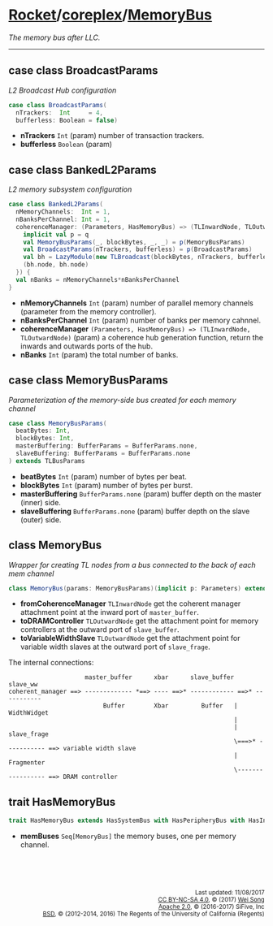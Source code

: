 [Rocket](../Readme.md)/[coreplex](../coreplex.md)/[MemoryBus](https://github.com/freechipsproject/rocket-chip/blob/master/src/main/scala/coreplex/MemoryBus.scala)
========================
*The memory bus after LLC.*

**********************

## case class BroadcastParams
*L2 Broadcast Hub configuration*

~~~scala
case class BroadcastParams(
  nTrackers:  Int     = 4,
  bufferless: Boolean = false)
~~~

+ **nTrackers** `Int` (param) number of transaction trackers.
+ **bufferless** `Boolean` (param)

## case class BankedL2Params
*L2 memory subsystem configuration*

~~~scala
case class BankedL2Params(
  nMemoryChannels:  Int = 1,
  nBanksPerChannel: Int = 1,
  coherenceManager: (Parameters, HasMemoryBus) => (TLInwardNode, TLOutwardNode) = { case (q, _) =>
    implicit val p = q
    val MemoryBusParams(_, blockBytes, _, _) = p(MemoryBusParams)
    val BroadcastParams(nTrackers, bufferless) = p(BroadcastParams)
    val bh = LazyModule(new TLBroadcast(blockBytes, nTrackers, bufferless))
    (bh.node, bh.node)
  }) {
  val nBanks = nMemoryChannels*nBanksPerChannel
}
~~~

+ **nMemoryChannels** `Int` (param) number of parallel memory channels (parameter from the memory controller).
+ **nBanksPerChannel** `Int` (param) number of banks per memory cahnnel.
+ **coherenceManager** `(Parameters, HasMemoryBus) => (TLInwardNode, TLOutwardNode)` (param) a coherence hub generation function, return the inwards and outwards ports of the hub.
+ **nBanks** `Int` (param) the total number of banks.

## case class MemoryBusParams
*Parameterization of the memory-side bus created for each memory channel*

~~~scala
case class MemoryBusParams(
  beatBytes: Int,
  blockBytes: Int,
  masterBuffering: BufferParams = BufferParams.none,
  slaveBuffering: BufferParams = BufferParams.none
) extends TLBusParams
~~~

+ **beatBytes** `Int` (param) number of bytes per beat.
+ **blockBytes** `Int` (param) number of bytes per burst.
+ **masterBuffering** `BufferParams.none` (param) buffer depth on the master (inner) side.
+ **slaveBuffering** `BufferParams.none` (param) buffer depth on the slave (outer) side.

## class MemoryBus
*Wrapper for creating TL nodes from a bus connected to the back of each mem channel*

~~~scala
class MemoryBus(params: MemoryBusParams)(implicit p: Parameters) extends TLBusWrapper(params)(p)
~~~

+ **fromCoherenceManager** `TLInwardNode` get the coherent manager attachment point at the inward port of `master_buffer`.
+ **toDRAMController** `TLOutwardNode` get the attachment point for memory controllers at the outward port of `slave_buffer`.
+ **toVariableWidthSlave** `TLOutwardNode` get the attachment point for variable width slaves at the outward port of `slave_frage`.

The internal connections:
~~~
                     master_buffer      xbar      slave_buffer       slave_ww
coherent_manager ==> ------------- *==> ---- ==>* ------------ ==>* -----------
                          Buffer        Xbar         Buffer   |     WidthWidget
                                                              |
                                                              |      slave_frage
                                                              \===>* ----------- ==> variable width slave
                                                              |      Fragmenter
                                                              \----------------- ==> DRAM controller
~~~


## trait HasMemoryBus

~~~scala
trait HasMemoryBus extends HasSystemBus with HasPeripheryBus with HasInterruptBus
~~~

+ **memBuses** `Seq[MemoryBus]` the memory buses, one per memory channel.


<br><br><br><p align="right">
<sub>
Last updated: 11/08/2017<br>
[CC BY-NC-SA 4.0](https://creativecommons.org/licenses/by-nc-sa/4.0/), &copy; (2017) [Wei Song](mailto:wsong83@gmail.com)<br>
[Apache 2.0](https://github.com/freechipsproject/rocket-chip/blob/master/LICENSE.SiFive), &copy; (2016-2017) SiFive, Inc<br>
[BSD](https://github.com/freechipsproject/rocket-chip/blob/master/LICENSE.Berkeley), &copy; (2012-2014, 2016) The Regents of the University of California (Regents)
</sub>
</p>
